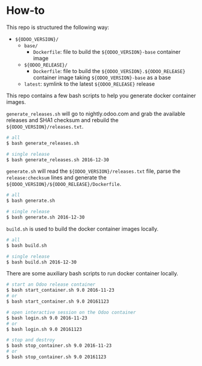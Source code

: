 # How-to

This repo is structured the following way:

- `${ODOO_VERSION}/`
  - `base/`
    - `Dockerfile`: file to build the `${ODOO_VERSION}-base` container image
  - `${ODOO_RELEASE}/`
    - `Dockerfile`: file to build the `${ODOO_VERSION}.${ODOO_RELEASE}` container image taking `${ODOO_VERSION}-base` as a base
  - `latest`: symlink to the latest `${ODOO_RELEASE}` release

This repo contains a few bash scripts to
help you generate docker container images.

`generate_releases.sh` will go to nightly.odoo.com and
grab the available releases and SHA1 checksum and
rebuild the `${ODOO_VERSION}/releases.txt`.

```bash
# all
$ bash generate_releases.sh

# single release
$ bash generate_releases.sh 2016-12-30
```

`generate.sh` will read the `${ODOO_VERSION}/releases.txt` file,
parse the `release:checksum` lines and
generate the `${ODOO_VERSION}/${ODOO_RELEASE}/Dockerfile`.

```bash
# all
$ bash generate.sh

# single release
$ bash generate.sh 2016-12-30
```

`build.sh` is used to build the docker container images locally.

```bash
# all
$ bash build.sh

# single release
$ bash build.sh 2016-12-30
```

There are some auxiliary bash scripts to run docker container locally.

```bash
# start an Odoo release container
$ bash start_container.sh 9.0 2016-11-23
# or
$ bash start_container.sh 9.0 20161123

# open interactive session on the Odoo container
$ bash login.sh 9.0 2016-11-23
# or
$ bash login.sh 9.0 20161123

# stop and destroy
$ bash stop_container.sh 9.0 2016-11-23
# or
$ bash stop_container.sh 9.0 20161123
```
